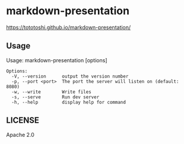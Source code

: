 # markdown-presentation

https://tototoshi.github.io/markdown-presentation/

## Usage

Usage: markdown-presentation [options] <filename>

```
Options:
  -V, --version      output the version number
  -p, --port <port>  The port the server will listen on (default: 8080)
  -w, --write        Write files
  -s, --serve        Run dev server
  -h, --help         display help for command
```

## LICENSE

Apache 2.0

